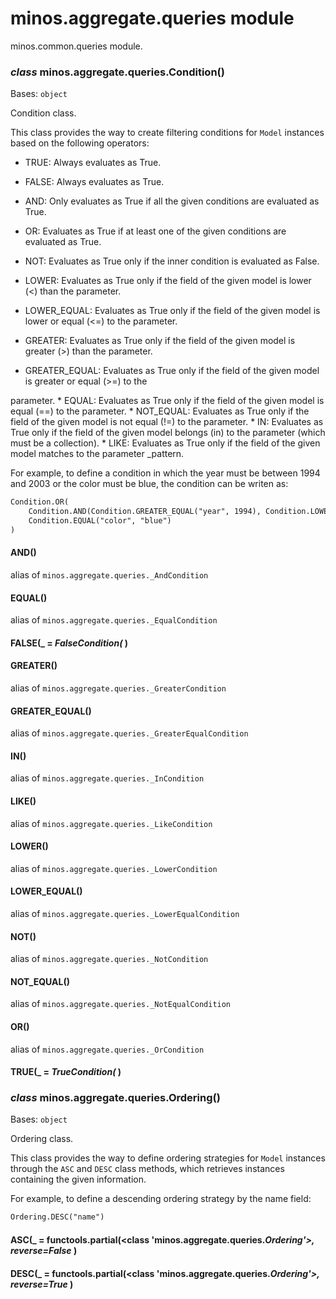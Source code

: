 # minos.aggregate.queries module

minos.common.queries module.


### _class_ minos.aggregate.queries.Condition()
Bases: `object`

Condition class.

This class provides the way to create filtering conditions for `Model` instances based on the following operators:


* TRUE: Always evaluates as True.


* FALSE: Always evaluates as True.


* AND: Only evaluates as True if all the given conditions are evaluated as True.


* OR: Evaluates as True if at least one of the given conditions are evaluated as True.


* NOT: Evaluates as True only if the inner condition is evaluated as False.


* LOWER: Evaluates as True only if the field of the given model is lower (<) than the parameter.


* LOWER_EQUAL: Evaluates as True only if the field of the given model is lower or equal (<=) to the parameter.


* GREATER: Evaluates as True only if the field of the given model is greater (>) than the parameter.


* GREATER_EQUAL: Evaluates as True only if the field of the given model is greater or equal (>=) to the

parameter.
\* EQUAL: Evaluates as True only if the field of the given model is equal (==) to the parameter.
\* NOT_EQUAL: Evaluates as True only if the field of the given model is not equal (!=) to the parameter.
\* IN: Evaluates as True only if the field of the given model belongs (in) to the parameter (which must be a
collection).
\* LIKE: Evaluates as True only if the field of the given model matches to the parameter _pattern.

For example, to define a condition in which the year must be between 1994 and 2003 or the color must be
blue, the condition can be writen as:

```default
Condition.OR(
    Condition.AND(Condition.GREATER_EQUAL("year", 1994), Condition.LOWER("year", 2003)),
    Condition.EQUAL("color", "blue")
)
```


#### AND()
alias of `minos.aggregate.queries._AndCondition`


#### EQUAL()
alias of `minos.aggregate.queries._EqualCondition`


#### FALSE(_ = _FalseCondition(_ )

#### GREATER()
alias of `minos.aggregate.queries._GreaterCondition`


#### GREATER_EQUAL()
alias of `minos.aggregate.queries._GreaterEqualCondition`


#### IN()
alias of `minos.aggregate.queries._InCondition`


#### LIKE()
alias of `minos.aggregate.queries._LikeCondition`


#### LOWER()
alias of `minos.aggregate.queries._LowerCondition`


#### LOWER_EQUAL()
alias of `minos.aggregate.queries._LowerEqualCondition`


#### NOT()
alias of `minos.aggregate.queries._NotCondition`


#### NOT_EQUAL()
alias of `minos.aggregate.queries._NotEqualCondition`


#### OR()
alias of `minos.aggregate.queries._OrCondition`


#### TRUE(_ = _TrueCondition(_ )

### _class_ minos.aggregate.queries.Ordering()
Bases: `object`

Ordering class.

This class provides the way to define ordering strategies for `Model` instances through the `ASC` and `DESC`
class methods, which retrieves instances containing the given information.

For example, to define a descending ordering strategy by the name field:

```default
Ordering.DESC("name")
```


#### ASC(_ = functools.partial(<class 'minos.aggregate.queries._Ordering'>, reverse=False_ )

#### DESC(_ = functools.partial(<class 'minos.aggregate.queries._Ordering'>, reverse=True_ )
